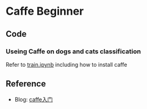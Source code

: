 # Caffe Beginner

## Code

### Useing Caffe on dogs and cats classification

Refer to [train.ipynb](https://github.com/Kinpzz/caffe-beginner/blob/master/train.ipynb) including how to install caffe

## Reference

* Blog: [caffe入门](https://blog.kinpzz.com/2017/07/30/Caffe-%E5%85%A5%E9%97%A8/)


